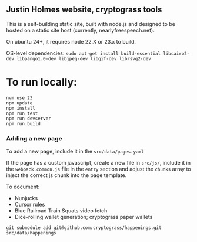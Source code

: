 ## Justin Holmes website, cryptograss tools

This is a self-building static site, built with node.js and designed to be hosted on a static site host (currently, nearlyfreespeech.net).

On ubuntu 24+, it requires node 22.X or 23.x to build.

OS-level dependencies:
`sudo apt-get install build-essential libcairo2-dev libpango1.0-dev libjpeg-dev libgif-dev librsvg2-dev`

# To run locally:

```
nvm use 23 
npm update
npm install
npm run test
npm run devserver
npm run build
```

### Adding a new page
To add a new page, include it in the `src/data/pages.yaml`

If the page has a custom javascript, create a new file in `src/js/`, include it in the `webpack.common.js` file in the `entry` section and adjust the `chunks` array to inject the correct js chunk into the page template.

To document:

* Nunjucks
* Cursor rules
* Blue Railroad Train Squats video fetch
* Dice-rolling wallet generation; cryptograss paper wallets



`git submodule add git@github.com:cryptograss/happenings.git src/data/happenings`

